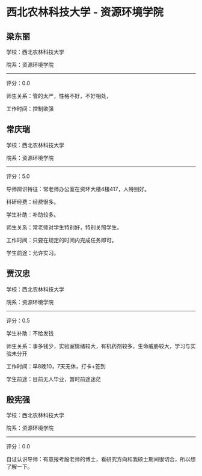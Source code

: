 # 西北农林科技大学 - 资源环境学院

## 梁东丽

学校：西北农林科技大学

院系：资源环境学院

* * *

评分：0.0

师生关系：管的太严，性格不好，不好相处，

工作时间：控制欲强

## 常庆瑞

学校：西北农林科技大学

院系：资源环境学院

* * *

评分：5.0

导师辨识特征：常老师办公室在资环大楼4楼417，人特别好。

科研经费：经费很多。

学生补助：补助较多。

师生关系：常老师对学生特别好，特别关照学生。

工作时间：只要在规定的时间内完成任务即可。

学生前途：允许实习。

## 贾汉忠

学校：西北农林科技大学

院系：资源环境学院

* * *

评分：0.5

学生补助：不给发钱

师生关系：事多钱少，实验室情绪较大，有机药剂较多，生命威胁较大，学习与实验未分开

工作时间：早8晚10，7天无休，打卡+签到

学生前途：目前无人毕业，暂时前途迷茫

## 殷宪强

学校：西北农林科技大学

院系：资源环境学院

* * *

评分：0.0

自证认识导师：有意报考殷老师的博士，看研究方向和我硕士期间很切合，所以想了解一下。